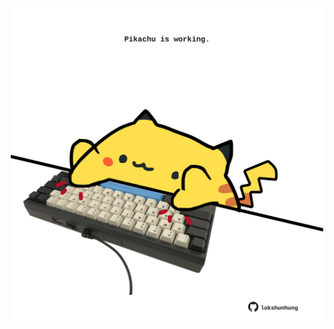 <!-- built at 01/02/2023, 20:00:43 UTC -->
<p align="center">
  <img width="500" height="500" src="./ReadmeImage.svg">
</p>
